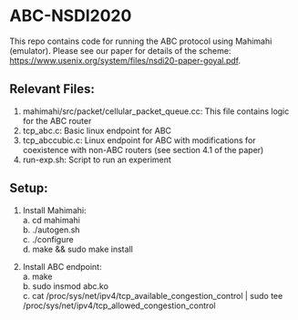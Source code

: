 # ABC-NSDI2020
This repo contains code for running the ABC protocol using Mahimahi (emulator). Please see our paper for details of the scheme: https://www.usenix.org/system/files/nsdi20-paper-goyal.pdf.

## Relevant Files:
1. mahimahi/src/packet/cellular_packet_queue.cc: This file contains logic for the ABC router
2. tcp_abc.c: Basic linux endpoint for ABC
3. tcp_abccubic.c: Linux endpoint for ABC with modifications for coexistence with non-ABC routers (see section 4.1 of the paper)
4. run-exp.sh: Script to run an experiment

## Setup:
1. Install Mahimahi:  
a. cd mahimahi  
b. ./autogen.sh  
c. ./configure  
d. make && sudo make install  

2. Install ABC endpoint:  
a. make  
b. sudo insmod abc.ko  
c. cat /proc/sys/net/ipv4/tcp_available_congestion_control | sudo tee /proc/sys/net/ipv4/tcp_allowed_congestion_control

